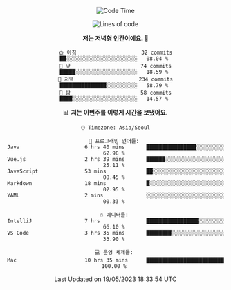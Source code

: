 <div align='center'>

<!--START_SECTION:waka-->
![Code Time](http://img.shields.io/badge/Code%20Time-13%20hrs%2024%20mins-blue)

![Lines of code](https://img.shields.io/badge/%EC%A0%80%EB%8A%94%20%EC%97%AC%ED%83%9C%EA%B9%8C%EC%A7%80%20-172.2%20thousand%20%EC%A4%84%EC%9D%98%20%EC%BD%94%EB%93%9C%EB%A5%BC%20%EC%9E%91%EC%84%B1%ED%96%88%EC%96%B4%EC%9A%94.-blue)

**저는 저녁형 인간이에요. 🦉** 

```text
🌞 아침                     32 commits          ██░░░░░░░░░░░░░░░░░░░░░░░   08.04 % 
🌆 낮　                     74 commits          █████░░░░░░░░░░░░░░░░░░░░   18.59 % 
🌃 저녁                     234 commits         ███████████████░░░░░░░░░░   58.79 % 
🌙 밤　                     58 commits          ████░░░░░░░░░░░░░░░░░░░░░   14.57 % 
```


📊 **저는 이번주를 이렇게 시간을 보냈어요.** 

```text
🕑︎ Timezone: Asia/Seoul

💬 프로그래밍 언어들: 
Java                     6 hrs 40 mins       ████████████████░░░░░░░░░   62.98 % 
Vue.js                   2 hrs 39 mins       ██████░░░░░░░░░░░░░░░░░░░   25.11 % 
JavaScript               53 mins             ██░░░░░░░░░░░░░░░░░░░░░░░   08.45 % 
Markdown                 18 mins             █░░░░░░░░░░░░░░░░░░░░░░░░   02.95 % 
YAML                     2 mins              ░░░░░░░░░░░░░░░░░░░░░░░░░   00.33 % 

🔥 에디터들: 
IntelliJ                 7 hrs               █████████████████░░░░░░░░   66.10 % 
VS Code                  3 hrs 35 mins       ████████░░░░░░░░░░░░░░░░░   33.90 % 

💻 운영 체제들: 
Mac                      10 hrs 35 mins      █████████████████████████   100.00 % 
```


 Last Updated on 19/05/2023 18:33:54 UTC
<!--END_SECTION:waka-->
</div>
